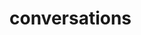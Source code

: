 # conversations

<include from="Snippets-PortalAPI.md" element-id="snippet-header" />

<api-doc openapi-path="../../api.yaml" tag="conversations"></api-doc>